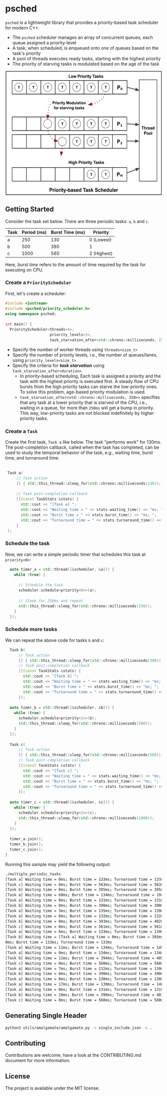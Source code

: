 # psched

`psched` is a lightweight library that provides a priority-based task scheduler for modern C++.

* The `psched` scheduler manages an array of concurrent queues, each queue assigned a priority-level
* A task, when scheduled, is enqueued onto one of queues based on the task's priority
* A pool of threads executes ready tasks, starting with the highest priority
* The priority of starving tasks is modulated based on the age of the task

<p align="center">
  <img height="400" src="img/priority_scheduling.png"/>  
</p>

## Getting Started

Consider the task set below. There are three periodic tasks: `a`, `b` and `c`. 

| Task | Period (ms) | Burst Time (ms) | Priority    |
|------|-------------|-----------------|-------------|
| a    |  250        | 130             | 0 (Lowest)  |
| b    |  500        | 390             | 1           |
| c    | 1000        | 560             | 2 (Highest) |

Here, _burst time_ refers to the amount of time required by the task for executing on CPU.

### Create a `PriorityScheduler`

First, let's create a scheduler:

```cpp
#include <iostream>
#include <psched/priority_scheduler.h>
using namespace psched;

int main() {
  PriorityScheduler<threads<4>, 
                    priority_levels<3>, 
                    task_starvation_after<std::chrono::milliseconds, 250>> scheduler;
```

* Specify the number of worker threads using `threads<size_t>`
* Specify the number of priority levels, i.e., the number of queues/lanes, using `priority_levels<size_t>`
* Specify the criteria for ***task starvation*** using `task_starvation_after<duration>`
  - In priority-based scheduling, Each task is assigned a priority and the task with the highest priority is executed first. A steady flow of CPU bursts from the high priority tasks can starve the low-priority ones. To solve this problem, age-based priority modulation is used.    
  - `task_starvation_after<std::chrono::milliseconds, 250>>` specifies that any task at a lower priority that is starved of the CPU, i.e., waiting in a queue, for more than `250ms` will get a bump in priority. This way, low-priority tasks are not blocked indefinitely by higher priority tasks.
  
### Create a `Task`
  
 Create the first task, `Task a` like below. The task "performs work" for 130ms. The post-completion callback, called when the task has completed, can be used to study the temporal behavior of the task, e.g., waiting time, burst time, and turnaround time.
 
 ```cpp
 
  Task a(
      // Task action
      [] { std::this_thread::sleep_for(std::chrono::milliseconds(130)); },
  
      // Task post-completion callback
      [](const TaskStats &stats) {
        std::cout << "[Task a] ";
        std::cout << "Waiting time = " << stats.waiting_time() << "ms; ";
        std::cout << "Burst time = " << stats.burst_time() << "ms; ";
        std::cout << "Turnaround time = " << stats.turnaround_time() << "ms\n";
      }
  );
 ```
 
### Schedule the task
 
Now, we can write a simple periodic timer that schedules this task at `priority<0>`:

```cpp
  auto timer_a = std::thread([&scheduler, &a]() {
    while (true) {
    
      // Schedule the task
      scheduler.schedule<priority<0>>(a);
      
      // Sleep for 250ms and repeat
      std::this_thread::sleep_for(std::chrono::milliseconds(250));
    }
  });
```

### Schedule more tasks

We can repeat the above code for tasks `b` and `c`:

```cpp
  Task b(
      // Task action
      [] { std::this_thread::sleep_for(std::chrono::milliseconds(390)); },
      // Task post-completion callback
      [](const TaskStats &stats) {
        std::cout << "[Task b] ";
        std::cout << "Waiting time = " << stats.waiting_time() << "ms; ";
        std::cout << "Burst time = " << stats.burst_time() << "ms; ";
        std::cout << "Turnaround time = " << stats.turnaround_time() << "ms\n";
      });

  auto timer_b = std::thread([&scheduler, &b]() {
    while (true) {
      scheduler.schedule<priority<1>>(b);
      std::this_thread::sleep_for(std::chrono::milliseconds(500));
    }
  });

  Task c(
      // Task action
      [] { std::this_thread::sleep_for(std::chrono::milliseconds(560)); },
      // Task post-completion callback
      [](const TaskStats &stats) {
        std::cout << "[Task c] ";
        std::cout << "Waiting time = " << stats.waiting_time() << "ms; ";
        std::cout << "Burst time = " << stats.burst_time() << "ms; ";
        std::cout << "Turnaround time = " << stats.turnaround_time() << "ms\n";
      });

  auto timer_c = std::thread([&scheduler, &c]() {
    while (true) {
      scheduler.schedule<priority<2>>(c);
      std::this_thread::sleep_for(std::chrono::milliseconds(1000));
    }
  });

  timer_a.join();
  timer_b.join();
  timer_c.join();
}
```

Running this sample may yield the following output:

```bash
./multiple_periodic_tasks
[Task a] Waiting time = 0ms; Burst time = 133ms; Turnaround time = 133ms
[Task c] Waiting time = 0ms; Burst time = 563ms; Turnaround time = 563ms
[Task b] Waiting time = 0ms; Burst time = 395ms; Turnaround time = 395ms
[Task a] Waiting time = 60ms; Burst time = 134ms; Turnaround time = 194ms
[Task a] Waiting time = 0ms; Burst time = 131ms; Turnaround time = 131ms
[Task b] Waiting time = 0ms; Burst time = 390ms; Turnaround time = 390ms
[Task a] Waiting time = 3ms; Burst time = 135ms; Turnaround time = 139ms
[Task a] Waiting time = 0ms; Burst time = 132ms; Turnaround time = 132ms
[Task b] Waiting time = 8ms; Burst time = 393ms; Turnaround time = 402ms
[Task c] Waiting time = 0ms; Burst time = 561ms; Turnaround time = 561ms
[Task a] Waiting time = 6ms; Burst time = 133ms; Turnaround time = 139ms
[Task b] Waiting time = [Task a] Waiting time = 0ms; Burst time = 393ms; Turnaround time = 393ms
0ms; Burst time = 133ms; Turnaround time = 133ms
[Task a] Waiting time = 11ms; Burst time = 134ms; Turnaround time = 145ms
[Task a] Waiting time = 0ms; Burst time = 134ms; Turnaround time = 134ms
[Task b] Waiting time = 11ms; Burst time = 394ms; Turnaround time = 405ms
[Task c] Waiting time = 0ms; Burst time = 560ms; Turnaround time = 560ms
[Task a] Waiting time = 7ms; Burst time = 132ms; Turnaround time = 139ms
[Task b] Waiting time = 0ms; Burst time = 390ms; Turnaround time = 390ms
[Task a] Waiting time = 0ms; Burst time = 130ms; Turnaround time = 130ms
[Task a] Waiting time = 17ms; Burst time = 130ms; Turnaround time = 148ms
[Task a] Waiting time = 0ms; Burst time = 131ms; Turnaround time = 131ms
[Task b] Waiting time = 10ms; Burst time = 390ms; Turnaround time = 401ms
[Task c] Waiting time = 0ms; Burst time = 560ms; Turnaround time = 560ms
```

## Generating Single Header

```bash
python3 utils/amalgamate/amalgamate.py -c single_include.json -s .
```

## Contributing
Contributions are welcome, have a look at the CONTRIBUTING.md document for more information.

## License
The project is available under the MIT license.
